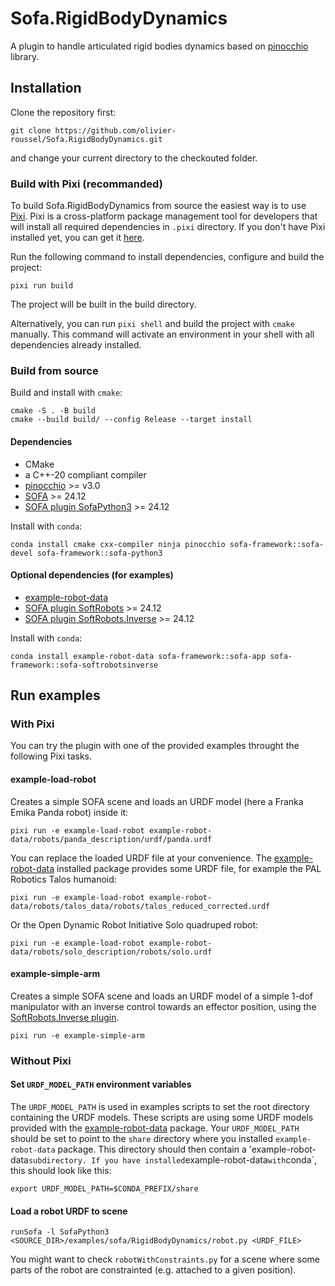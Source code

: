 # Sofa.RigidBodyDynamics

A plugin to handle articulated rigid bodies dynamics based on [pinocchio](https://github.com/stack-of-tasks/pinocchio) library.

## Installation

Clone the repository first:
```
git clone https://github.com/olivier-roussel/Sofa.RigidBodyDynamics.git
```
and change your current directory to the checkouted folder.

### Build with Pixi (recommanded)

To build Sofa.RigidBodyDynamics from source the easiest way is to use [Pixi](https://pixi.sh/).
Pixi is a cross-platform package management tool for developers that will install all required dependencies in `.pixi` directory. If you don't have Pixi installed yet, you can get it [here](https://pixi.sh/latest/#installation).

Run the following command to install dependencies, configure and build the project:
```
pixi run build
```
The project will be built in the build directory. 

Alternatively, you can run `pixi shell` and build the project with `cmake` manually. This command will activate an environment in your shell with all dependencies already installed.

### Build from source

Build and install with `cmake`:
```
cmake -S . -B build
cmake --build build/ --config Release --target install
```

#### Dependencies
- CMake
- a C++-20 compliant compiler
- [pinocchio](https://github.com/stack-of-tasks/pinocchio) >= v3.0
- [SOFA](https://github.com/sofa-framework/sofa) >= 24.12
- [SOFA plugin SofaPython3](https://github.com/sofa-framework/SofaPython3) >= 24.12

Install with `conda`:
```
conda install cmake cxx-compiler ninja pinocchio sofa-framework::sofa-devel sofa-framework::sofa-python3
```

#### Optional dependencies (for examples)
- [example-robot-data](https://github.com/Gepetto/example-robot-data)
- [SOFA plugin SoftRobots](https://github.com/SofaDefrost/SoftRobots) >= 24.12
- [SOFA plugin SoftRobots.Inverse](https://github.com/SofaDefrost/SoftRobots.Inverse) >= 24.12

Install with `conda`:
```
conda install example-robot-data sofa-framework::sofa-app sofa-framework::sofa-softrobotsinverse
```
## Run examples

### With Pixi

You can try the plugin with one of the provided examples throught the following Pixi tasks.

#### example-load-robot

Creates a simple SOFA scene and loads an URDF model (here a Franka Emika Panda robot) inside it:
```
pixi run -e example-load-robot example-robot-data/robots/panda_description/urdf/panda.urdf
```
You can replace the loaded URDF file at your convenience. The [example-robot-data](https://github.com/Gepetto/example-robot-data) installed package provides some URDF file, for example the PAL Robotics Talos humanoid:
```
pixi run -e example-load-robot example-robot-data/robots/talos_data/robots/talos_reduced_corrected.urdf
```
Or the Open Dynamic Robot Initiative Solo quadruped robot:
```
pixi run -e example-load-robot example-robot-data/robots/solo_description/robots/solo.urdf
```

#### example-simple-arm

Creates a simple SOFA scene and loads an URDF model of a simple 1-dof manipulator with an inverse control towards an effector position, using the [SoftRobots.Inverse plugin](https://github.com/SofaDefrost/SoftRobots.Inverse).

```
pixi run -e example-simple-arm
```


### Without Pixi

#### Set `URDF_MODEL_PATH` environment variables

The `URDF_MODEL_PATH` is used in examples scripts to set the root directory containing the URDF models. These scripts are using some URDF models provided with the [example-robot-data](https://github.com/Gepetto/example-robot-data) package. 
Your `URDF_MODEL_PATH` should be set to point to the `share` directory where you installed `example-robot-data` package. This directory should then contain a 'example-robot-data` subdirectory.
If you have installed `example-robot-data` with `conda`, this should look like this:
```
export URDF_MODEL_PATH=$CONDA_PREFIX/share
```
#### Load a robot URDF to scene
```
runSofa -l SofaPython3 <SOURCE_DIR>/examples/sofa/RigidBodyDynamics/robot.py <URDF_FILE>
```
You might want to check `robotWithConstraints.py` for a scene where some parts of the robot are constrainted (e.g. attached to a given position).
